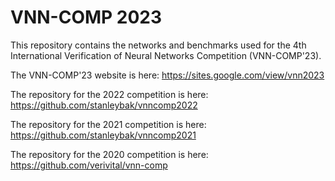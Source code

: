 # VNN-COMP 2023

This repository contains the networks and benchmarks used for the 4th International Verification of Neural Networks Competition (VNN-COMP'23).


The VNN-COMP'23 website is here: https://sites.google.com/view/vnn2023

The repository for the 2022 competition is here: https://github.com/stanleybak/vnncomp2022

The repository for the 2021 competition is here: https://github.com/stanleybak/vnncomp2021

The repository for the 2020 competition is here: https://github.com/verivital/vnn-comp
